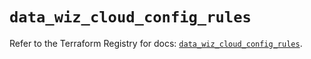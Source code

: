 # `data_wiz_cloud_config_rules`

Refer to the Terraform Registry for docs: [`data_wiz_cloud_config_rules`](https://registry.terraform.io/providers/axtongrams/wiz/1.2.5/docs/data-sources/cloud_config_rules).
